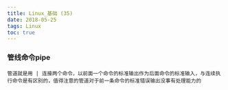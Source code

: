 ```yaml
---
title: Linux_基础 (35)
date: 2018-05-25
tags: Linux
toc: true
---
```


### 管线命令pipe
    管道就是用 | 连接两个命令，以前面一个命令的标准输出作为后面命令的标准输入，与连续执行命令是有区别的，值得注意的管道对于前一条命令的标准错误输出没事有处理能力的

<!-- more -->

